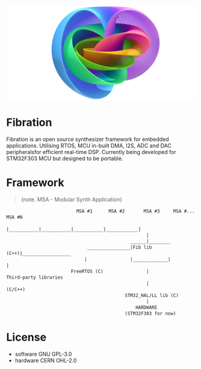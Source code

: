 ![Hopf Fibration](Misc/hopf-fibration.png)
# Fibration
Fibration is an open source synthesizer framework for embedded applications.
Utilising RTOS, MCU in-built DMA, I2S, ADC and DAC peripheralsfor efficient real-time DSP.
Currently being developed for STM32F303 MCU but designed to be portable. 

# Framework
> (note. MSA - Modular Synth Application)

                              MSA #1      MSA #2       MSA #3     MSA #...     MSA #N
                                |___________|___________|___________|____________|
                                                        |
                                                  ______|________
                                  ________________|Fib lib (C++)|__________________
                                 |                |_____________|                  |
                            FreeRTOS (C)                |                  Third-party libraries
                                                        |                       (C/C++)                                             
                                                STM32_HAL/LL lib (C)
                                                        |
                                                    HARDWARE 
                                                (STM32F303 for now) 

# License
- software GNU GPL-3.0
- hardware CERN OHL-2.0 
